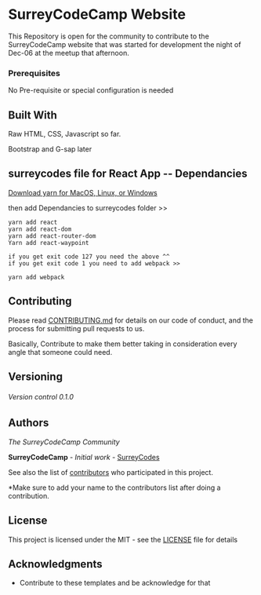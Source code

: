 # SurreyCodeCamp Website

This Repository is open for the community to contribute to the SurreyCodeCamp website that was started for development the night of Dec-06 at the meetup that afternoon.

### Prerequisites

No Pre-requisite or special configuration is needed

## Built With

Raw HTML, CSS, Javascript so far.

Bootstrap and G-sap later

## surreycodes file for React App -- Dependancies

[Download yarn for MacOS, Linux, or Windows](https://yarnpkg.com/en/docs/install#mac-tab)

then add Dependancies to surreycodes folder >>

```
yarn add react
yarn add react-dom
yarn add react-router-dom
Yarn add react-waypoint

if you get exit code 127 you need the above ^^
if you get exit code 1 you need to add webpack >>

yarn add webpack
```


## Contributing

Please read [CONTRIBUTING.md](https://github.com/Surreycodes/Surreycodes-website/blob/master/CONTRIBUTING.md) for details on our code of conduct, and the process for submitting pull requests to us.

Basically, Contribute to make them better taking in consideration every angle that someone could need.

## Versioning

###### Version control  0.1.0

## Authors

*The SurreyCodeCamp Community*

**SurreyCodeCamp** - *Initial work* - [SurreyCodes](https://github.com/SurreyCodes)

See also the list of [contributors](https://github.com/SurreyCodes/Templates/blob/master/Contributors) who participated in this project.

*Make sure to add your name to the contributors list after doing a contribution.

## License

This project is licensed under the MIT - see the [LICENSE](https://opensource.org/licenses/MIT) file for details

## Acknowledgments

* Contribute to these templates and be acknowledge for that

